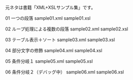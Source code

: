 元ネタは書籍「XML+XSLサンプル集」です。

01 一つの段落
sample01.xml sample01.xsl

02 ループ処理による複数の段落
sample02.xml sample02.xsl

03 テーブル表示＋ソート
sample03.xml sample03.xsl

04 部分文字の修飾
sample04.xml sample04.xsl

05 条件分岐１
sample05.xml sample05.xsl

06 条件分岐２（デバッグ中）
sample06.xml sample06.xsl

